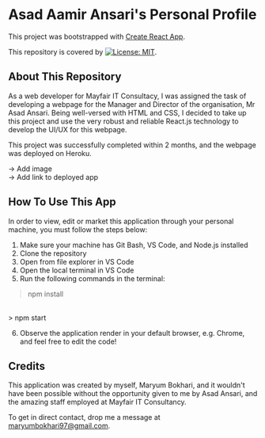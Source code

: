 # Asad Aamir Ansari's Personal Profile
This project was bootstrapped with [Create React App](https://github.com/facebook/create-react-app).

This repository is covered by [![License: MIT](https://img.shields.io/badge/License-MIT-green.svg)](https://opensource.org/licenses/MIT).

## About This Repository

As a web developer for Mayfair IT Consultacy, I was assigned the task of developing a webpage for the Manager and Director of the organisation, Mr Asad Ansari. Being well-versed with HTML and CSS, I decided to take up this project and use the very robust and reliable React.js technology to develop the UI/UX for this webpage.

This project was successfully completed within 2 months, and the webpage was deployed on Heroku.

-> Add image
<br>
-> Add link to deployed app

## How To Use This App

In order to view, edit or market this application through your personal machine, you must follow the steps below:

1. Make sure your machine has Git Bash, VS Code, and Node.js installed
2. Clone the repository
3. Open from file explorer in VS Code
4. Open the local terminal in VS Code
5. Run the following commands in the terminal:

> npm install
<br>
> npm start

6. Observe the application render in your default browser, e.g. Chrome, and feel free to edit the code!

## Credits
This application was created by myself, Maryum Bokhari, and it wouldn't have been possible without the opportunity given to me by Asad Ansari, and the amazing staff employed at Mayfair IT Consultancy.

To get in direct contact, drop me a message at maryumbokhari97@gmail.com.